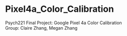 # Pixel4a_Color_Calibration

Psych221 Final Project: Google Pixel 4a Color Calibration\
Group: Claire Zhang, Megan Zhang
